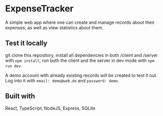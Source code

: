 # ExpenseTracker

A simple web app where one can create and manage records about their expenses, as well as view statistics about them.

## Test it locally

git clone this repository, install all dependencies in both /client and /server with `npm install`, run both the client and the server in dev mode with `npm run dev`.

A demo account with already existing records will be created to test it out. Log into it with `email: demo@web.de` and `password: demo`.

## Built with

React, TypeScript, NodeJS, Express, SQLite
